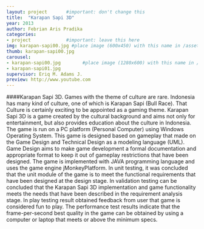 ```yaml
---
layout: project       #important: don't change this
title:  "Karapan Sapi 3D"
year: 2013
author: Febrian Aris Pradika
categories:
- project             #important: leave this here
img: karapan-sapi00.jpg #place image (600x450) with this name in /assets/img/project/
thumb: karapan-sapi00.jpg
carousel:
- karapan-sapi00.jpg        #place image (1280x600) with this name in /assets/img/project/carousel/  
- karapan-sapi01.jpg
supervisor: Eriq M. Adams J.
preview: http://www.youtube.com
---
```

####Karapan Sapi 3D.
Games with the theme of culture are rare. Indonesia has many kind of culture, one of which is Karapan Sapi (Bull Race). That Culture is certainly exciting to be appointed as a gaming theme. Karapan Sapi 3D is a game created by the cultural background and aims not only for entertainment, but also provides education about the culture in Indonesia. The game is run on a PC platform (Personal Computer) using Windows Operating System. This game is designed based on gameplay that made on the Game Design and Technical Design as a modeling language (UML). Game Design aims to make game development a formal documentation and appropriate format to keep it out of gameplay restrictions that have been designed. The game is implemented with JAVA programming language and uses the game engine jMonkeyPlatform. In unit testing, it was concluded that the unit module of the game is to meet the functional requirements that have been designed at the design stage. In validation testing can be concluded that the Karapan Sapi 3D implementation and game functionality meets the needs that have been described in the requirement analysis stage. In play testing result obtained feedback from user that game is considered fun to play. The performance test results indicate that the frame-per-second best quality in the game can be obtained by using a computer or laptop that meets or above the minimum specs.

